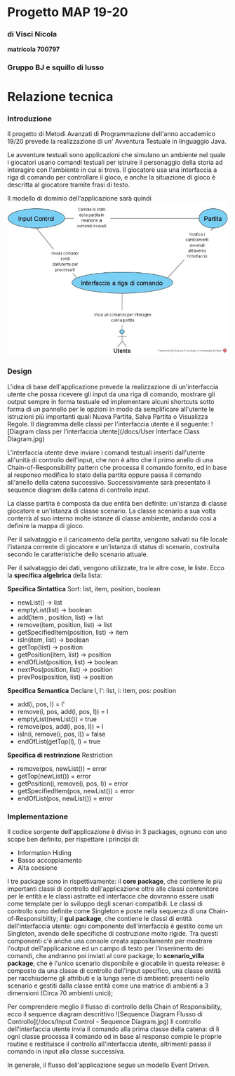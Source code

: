 # Progetto MAP 19-20
### di Visci Nicola
**matricola 700797**

### Gruppo BJ e squillo di lusso

# Relazione tecnica
### Introduzione
Il progetto di Metodi Avanzati di Programmazione dell'anno accademico 19/20 prevede la realizzazione di un' Avventura Testuale in linguaggio Java.

Le avventure testuali sono applicazioni che simulano un ambiente nel quale i giocatori usano comandi testuali per istruire il personaggio della storia ad interagire con l'ambiente in cui si trova. Il giocatore usa una interfaccia a riga di comando per controllare il gioco, e anche la situazione di gioco è descritta al giocatore tramite frasi di testo.

Il modello di dominio dell'applicazione sarà quindi 
![Modello di dominio](https://github.com/NicoVisci/BJ-e-squillo-di-lusso/blob/master/docs/images/Domain%20model.jpg)

### Design
L'idea di base dell'applicazione prevede la realizzazione di un'interfaccia utente che possa ricevere gli input da una riga di comando, mostrare gli output sempre in forma testuale ed implementare alcuni shortcuts sotto forma di un pannello per le opzioni in modo da semplificare all'utente le istruzioni più importanti quali Nuova Partita, Salva Partita o Visualizza Regole.
Il diagramma delle classi per l'interfaccia utente è il seguente:
![Diagram class per l'interfaccia utente](/docs/User Interface Class Diagram.jpg)

L'interfaccia utente deve inviare i comandi testuali inseriti dall'utente all'unità di controllo dell'input, che non è altro che il primo anello di una Chain-of-Responsibility pattern che processa il comando fornito, ed in base al responso modifica lo stato della partita oppure passa il comando all'anello della catena successivo. Successivamente sarà presentato il sequence diagram della catena di controllo input.

La classe partita è composta da due entità ben definite: un'istanza di classe giocatore e un'istanza di classe scenario. La classe scenario a sua volta conterrà al suo interno molte istanze di classe ambiente, andando così a definire la mappa di gioco.

Per il salvataggio e il caricamento della partita, vengono salvati su file locale l'istanza corrente di giocatore e un'istanza di status di scenario, costruita secondo le caratteristiche dello scenario attuale.

Per il salvataggio dei dati, vengono utilizzate, tra le altre cose, le liste.
Ecco la **specifica algebrica** della lista:

**Specifica Sintattica**
Sort: list, item, position, boolean

- newList() -> list
- emptyList(list) -> boolean
- add(item , position, list) -> list
- remove(item, position, list) -> list
- getSpecifiedItem(position, list) -> item
- isIn(item, list) -> boolean
- getTop(list) -> position
- getPosition(item, list) -> position
- endOfList(position, list) -> boolean
- nextPos(position, list) -> position
- prevPos(position, list) -> position

**Specifica Semantica**
Declare l, l': list, i: item, pos: position

- add(i, pos, l) = l'
- remove(i, pos, add(i, pos, l)) = l
- emptyList(newList()) = true
- remove(pos, add(i, pos, l)) = l
- isIn(i, remove(i, pos, l)) = false
- endOfList(getTop(l), l) = true

**Specifica di restrinzione**
Restriction
    
- remove(pos, newList()) = error
- getTop(newList()) = error
- getPosition(i, remove(i, pos, l)) = error
- getSpecifiedItem(pos, newList()) = error
- endOfList(pos, newList()) = error

### Implementazione
Il codice sorgente dell'applicazione è diviso in 3 packages, ognuno con uno scope ben definito, per rispettare i principi di:
- Information Hiding
- Basso accoppiamento
- Alta coesione

I tre package sono in rispettivamente:
il **core package**, che contiene le più importanti classi di controllo dell'applicazione oltre alle classi contenitore per le entità e le classi astratte ed interfacce che dovranno essere usati come template per lo sviluppo degli scenari compatibili. Le classi di controllo sono definite come Singleton e poste nella sequenza di una Chain-of-Responsibility;
il **gui package**, che contiene le classi di entità dell'interfaccia utente: ogni componente dell'interfaccia è gestito come un Singleton, avendo delle specifiche di costruzione molto rigide. Tra questi componenti c'è anche una console creata appositamente per mostrare l'output dell'applicazione ed un campo di testo per l'inserimento dei comandi, che andranno poi inviati al core package;
lo **scenario_villa package**, che è l'unico scenario disponibile e giocabile in questa release: è composto da una classe di controllo dell'input specifico, una classe entità per racchiuderne gli attributi e la lunga serie di ambienti presenti nello scenario e gestiti dalla classe entità come una matrice di ambienti a 3 dimensioni (Circa 70 ambienti unici);


Per comprendere meglio il flusso di controllo della Chain of Responsibility, ecco il sequence diagram descrittivo
![Sequence Diagram Flusso di Controllo](/docs/Input Control - Sequence Diagram.jpg)
Il controllo dell'interfaccia utente invia il comando alla prima classe della catena: di lì ogni classe processa il comando ed in base al responso compie le proprie routine e restituisce il controllo all'interfaccia utente, altrimenti passa il comando in input alla classe successiva.

In generale, il flusso dell'applicazione segue un modello Event Driven.

